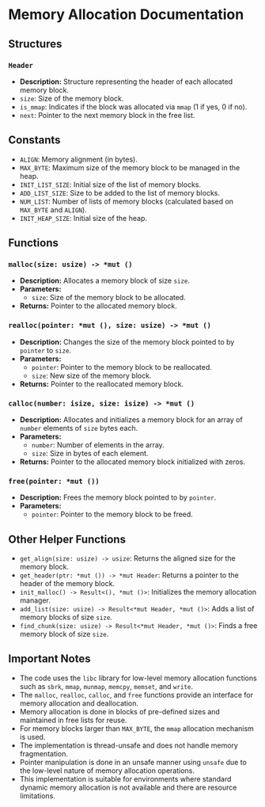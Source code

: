 # Memory Allocation Documentation

## Structures

### `Header`
- **Description:** Structure representing the header of each allocated memory block.
- `size`: Size of the memory block.
- `is_mmap`: Indicates if the block was allocated via `mmap` (1 if yes, 0 if no).
- `next`: Pointer to the next memory block in the free list.

## Constants

- `ALIGN`: Memory alignment (in bytes).
- `MAX_BYTE`: Maximum size of the memory block to be managed in the heap.
- `INIT_LIST_SIZE`: Initial size of the list of memory blocks.
- `ADD_LIST_SIZE`: Size to be added to the list of memory blocks.
- `NUM_LIST`: Number of lists of memory blocks (calculated based on `MAX_BYTE` and `ALIGN`).
- `INIT_HEAP_SIZE`: Initial size of the heap.

## Functions

### `malloc(size: usize) -> *mut ()`
- **Description:** Allocates a memory block of size `size`.
- **Parameters:**
  - `size`: Size of the memory block to be allocated.
- **Returns:** Pointer to the allocated memory block.

### `realloc(pointer: *mut (), size: usize) -> *mut ()`
- **Description:** Changes the size of the memory block pointed to by `pointer` to `size`.
- **Parameters:**
  - `pointer`: Pointer to the memory block to be reallocated.
  - `size`: New size of the memory block.
- **Returns:** Pointer to the reallocated memory block.

### `calloc(number: isize, size: isize) -> *mut ()`
- **Description:** Allocates and initializes a memory block for an array of `number` elements of `size` bytes each.
- **Parameters:**
  - `number`: Number of elements in the array.
  - `size`: Size in bytes of each element.
- **Returns:** Pointer to the allocated memory block initialized with zeros.

### `free(pointer: *mut ())`
- **Description:** Frees the memory block pointed to by `pointer`.
- **Parameters:**
  - `pointer`: Pointer to the memory block to be freed.

## Other Helper Functions

- `get_align(size: usize) -> usize`: Returns the aligned size for the memory block.
- `get_header(ptr: *mut ()) -> *mut Header`: Returns a pointer to the header of the memory block.
- `init_malloc() -> Result<(), *mut ()>`: Initializes the memory allocation manager.
- `add_list(size: usize) -> Result<*mut Header, *mut ()>`: Adds a list of memory blocks of size `size`.
- `find_chunk(size: usize) -> Result<*mut Header, *mut ()>`: Finds a free memory block of size `size`.

## Important Notes

- The code uses the `libc` library for low-level memory allocation functions such as `sbrk`, `mmap`, `munmap`, `memcpy`, `memset`, and `write`.
- The `malloc`, `realloc`, `calloc`, and `free` functions provide an interface for memory allocation and deallocation.
- Memory allocation is done in blocks of pre-defined sizes and maintained in free lists for reuse.
- For memory blocks larger than `MAX_BYTE`, the `mmap` allocation mechanism is used.
- The implementation is thread-unsafe and does not handle memory fragmentation.
- Pointer manipulation is done in an unsafe manner using `unsafe` due to the low-level nature of memory allocation operations.
- This implementation is suitable for environments where standard dynamic memory allocation is not available and there are resource limitations.